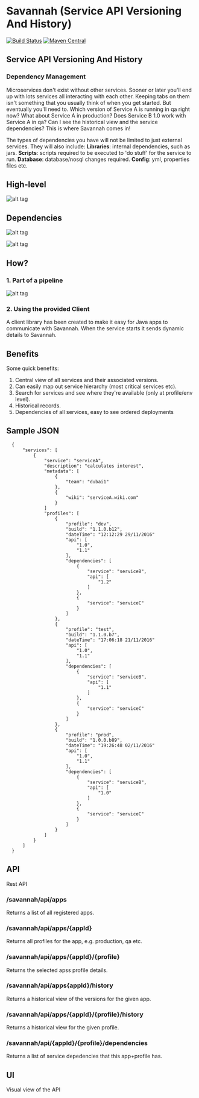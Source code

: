 # Savannah (Service API Versioning And History)


[![Build Status](https://travis-ci.org/imamchishty/exception-core.svg?branch=master "Travis CI")](https://travis-ci.org/imamchishty/savannah) [![Maven Central](https://maven-badges.herokuapp.com/maven-central/com.shedhack.cloud/savannah-server/badge.svg?style=plastic)](https://maven-badges.herokuapp.com/maven-central/com.shedhack.cloud/savannah-server) 

## Service API Versioning And History
### Dependency Management
Microservices don't exist without other services. Sooner or later you'll end up with lots services all interacting with each other.
Keeping tabs on them isn't something that you usually think of when you get started. But eventually you'll need to. Which version of Service A is running in qa right now? What about Service A in production? Does Service B 1.0 work with Service A in qa? Can I see the historical view and the service dependencies? This is where Savannah comes in!

The types of dependencies you have will not be limited to just external services. They will also include:
__Libraries__: internal dependencies, such as jars.
__Scripts__: scripts required to be executed to 'do stuff' for the service to run.
__Database__: database/nosql changes required.
__Config__: yml, properties files etc.

## High-level

![alt tag](https://github.com/imamchishty/savannah/blob/master/docs/savannah1.png)

## Dependencies

![alt tag](https://github.com/imamchishty/savannah/blob/master/docs/savannah-dependencies.png)

![alt tag](https://github.com/imamchishty/savannah/blob/master/docs/savannah-push.png)

## How?

### 1. Part of a pipeline

![alt tag](https://github.com/imamchishty/savannah/blob/master/docs/savannah-pipeline-detail.png)

### 2. Using the provided Client
A client library has been created to make it easy for Java apps to communicate with Savannah. When the service starts it sends dynamic details to Savannah.

## Benefits

Some quick benefits:
  1. Central view of all services and their associated versions.
  2. Can easily map out service hierarchy (most critical services etc).
  3. Search for services and see where they're available (only at profile/env level).
  4. Historical records.
  5. Dependencies of all services, easy to see ordered deployments

## Sample JSON
```
  {
      "services": [
          {
              "service": "serviceA",
              "description": "calculates interest",
              "metadata": [
                  {
                      "team": "dubai1"
                  },
                  {
                      "wiki": "serviceA.wiki.com"
                  }
              ]
              "profiles": [
                  {
                      "profile": "dev",
                      "build": "1.1.0.b12",
                      "dateTime": "12:12:29 29/11/2016"
                      "api": [
                          "1.0",
                          "1.1"
                      ],
                      "dependencies": [
                          {
                              "service": "serviceB",
                              "api": [
                                  "1.2"
                              ]
                          },
                          {
                              "service": "serviceC"
                          }
                      ]
                  },
                  {
                      "profile": "test",
                      "build": "1.1.0.b7",
                      "dateTime": "17:06:18 21/11/2016"
                      "api": [
                          "1.0",
                          "1.1"
                      ],
                      "dependencies": [
                          {
                              "service": "serviceB",
                              "api": [
                                  "1.1"
                              ]
                          },
                          {
                              "service": "serviceC"
                          }
                      ]
                  },
                  {
                      "profile": "prod",
                      "build": "1.0.0.b89",
                      "dateTime": "19:26:48 02/11/2016"
                      "api": [
                          "1.0",
                          "1.1"
                      ],
                      "dependencies": [
                          {
                              "service": "serviceB",
                              "api": [
                                  "1.0"
                              ]
                          },
                          {
                              "service": "serviceC"
                          }
                      ]
                  }
              ]
          }
      ]
  }
```


## API
Rest API

### /savannah/api/apps
Returns a list of all registered apps.

### /savannah/api/apps/{appId}
Returns all profiles for the app, e.g. production, qa etc.

### /savannah/api/apps/{appId}/{profile}
Returns the selected apss profile details.

### /savannah/api/apps{appId}/history
Returns a historical view of the versions for the given app.

### /savannah/api/apps/{appId}/{profile}/history
Returns a historical view for the given profile.

### /savannah/api/{appId}/{profile}/dependencies
Returns a list of service depedencies that this app+profile has.

## UI
Visual view of the API

